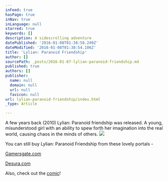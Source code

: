 ```yaml
---
inFeed: true
hasPage: true
inNav: true
inLanguage: null
starred: true
keywords: []
description: A sidescrolling adventure
datePublished: '2016-01-08T01:38:58.249Z'
dateModified: '2016-01-08T01:38:54.106Z'
title: 'Lylian: Paranoid Friendship'
author: []
sourcePath: _posts/2016-01-07-lylian-paranoid-friendship.md
published: true
authors: []
publisher:
  name: null
  domain: null
  url: null
  favicon: null
url: lylian-paranoid-friendship/index.html
_type: Article

---
```

A few years back (2010) Lylian: Paranoid friendship was released. A young, misunderstood girl with an ability to spew forth her imagination into the real world, causing chaos in the minds of others.
![](https://the-grid-user-content.s3-us-west-2.amazonaws.com/f526fcdf-71bf-4ed7-b5b7-7af09b7b6ef6.png)

You can still buy Lylian: Paranoid Friendship from these lovely portals - 

[Gamersgate.com][0]

[Desura.com][1]

Also, check out the [comic][2]!

[0]: http://www.gamersgate.com/DD-LYLIANE1/lylian-episode-one-paranoid-friendship
[1]: http://www.desura.com/games/lylian-paranoid-friendship
[2]: http://pixelpickle.com/lylian-comic/